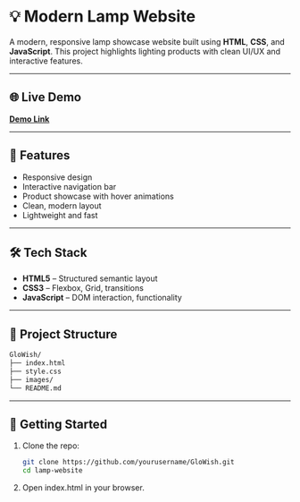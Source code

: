 # 💡 Modern Lamp Website

A modern, responsive lamp showcase website built using **HTML**, **CSS**, and **JavaScript**. This project highlights lighting products with clean UI/UX and interactive features.

---

## 🌐 Live Demo

**[Demo Link](https://yourusername.github.io/your-repo-name)**

---

## 📸 Features

- Responsive design
- Interactive navigation bar
- Product showcase with hover animations
- Clean, modern layout
- Lightweight and fast

---

## 🛠️ Tech Stack

- **HTML5** – Structured semantic layout
- **CSS3** – Flexbox, Grid, transitions
- **JavaScript** – DOM interaction, functionality

---

## 📂 Project Structure
 ```bash
GloWish/
├── index.html
├── style.css
├── images/
└── README.md
```
---
## 🚀 Getting Started

1. Clone the repo:
   ```bash
   git clone https://github.com/yourusername/GloWish.git
   cd lamp-website
   ```
2. Open index.html in your browser.
